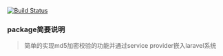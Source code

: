 [![Build Status](https://travis-ci.org/carsonlius/laravel-hasher-demo.svg?branch=master)](https://travis-ci.org/carsonlius/laravel-hasher-demo)
### package简要说明  

> 简单的实现md5加密校验的功能并通过service provider嵌入laravel系统

